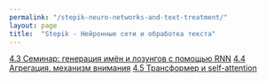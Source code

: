 ```yaml
---
permalink: "/stepik-neuro-networks-and-text-treatment/"
layout: page
title:  "Stepik - Нейронные сети и обработка текста"
---
```


[4.3 Семинар: генерация имён и лозунгов с помощью RNN](/neuro-networks-and-text-treatment/module_4_3-workshop-generating-names-and-slogans-using-RNN/step_2)
[4.4 Агрегация, механизм внимания](/)
[4.5 Трансформер и self-attention ](https://colab.research.google.com/drive/1jEAxhmzkxrGE9K4TSgL7-0D9JYP5pVeJ?usp=sharing)